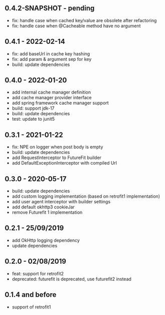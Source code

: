 
## 0.4.2-SNAPSHOT - pending

*	fix: handle case when cached key/value are obsolete after refactoring
*	fix: handle case when @Cacheable method have no argument

## 0.4.1 - 2022-02-14

*	fix: add baseUrl in cache key hashing
*	fix: add param & argument sep for key
*	build: update dependencies

## 0.4.0 - 2022-01-20

*	add internal cache manager definition
*	add cache manager provider interface
*	add spring framework cache manager support
*	build: support jdk-17
*	build: update dependencies
*	test: update to junit5

## 0.3.1 - 2021-01-22

*	fix: NPE on logger when post body is empty
*	build: update dependencies
*	add RequestInterceptor to FutureFit builder
*	add DefaultExceptionInterceptor with compiled Url

## 0.3.0 - 2020-05-17

*	build: update dependencies
*	add custom logging implementation (based on retrofit1 implementation)
*	add user agent interceptor with builder settings
*	add default okhttp3 cookieJar
*	remove Futurefit 1 implementation

## 0.2.1 - 25/09/2019

*	add OkHttp logging dependency
*	update dependencies

## 0.2.0 - 02/08/2019

*	feat: support for retrofit2
*	deprecated: futurefit is deprecated, use futurefit2 instead

## 0.1.4 and before

*	support of retrofit1

